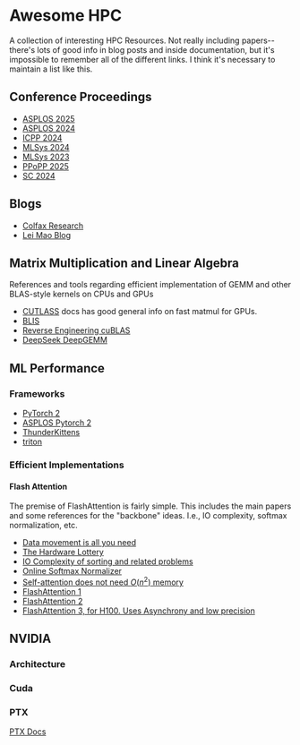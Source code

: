 # Awesome HPC

A collection of interesting HPC Resources. Not really including papers--there's lots of good info in blog posts and inside documentation, but it's impossible to remember all of the different links. I think it's necessary to maintain a list like this.

## Conference Proceedings

- [ASPLOS 2025](https://dl.acm.org/doi/proceedings/10.1145/3669940)
- [ASPLOS 2024](https://dl.acm.org/doi/proceedings/10.1145/3620665)
- [ICPP 2024](https://icpp2024.org/index.php?option=com_content&view=article&id=6&Itemid=114)
- [MLSys 2024](https://proceedings.mlsys.org/paper_files/paper/2024)
- [MLSys 2023](https://mlsys.org/virtual/2023/papers.html?filter=titles)
- [PPoPP 2025](https://ppopp25.sigplan.org/program/program-PPoPP-2025/)
- [SC 2024](https://dl.acm.org/doi/proceedings/10.5555/3703596)

## Blogs

- [Colfax Research](https://research.colfax-intl.com)
- [Lei Mao Blog](https://leimao.github.io)

## Matrix Multiplication and Linear Algebra

References and tools regarding efficient implementation of GEMM and other BLAS-style kernels
on CPUs and GPUs

- [CUTLASS](https://github.com/NVIDIA/cutlass/tree/main) docs has good general info on fast matmul for GPUs.
- [BLIS](https://github.com/flame/blis)
- [Reverse Engineering cuBLAS](https://fabianschuetze.github.io/category/articles.html)
- [DeepSeek DeepGEMM](https://github.com/deepseek-ai/DeepGEMM)

## ML Performance

### Frameworks

- [PyTorch 2](https://pytorch.org/assets/pytorch2-2.pdf)
- [ASPLOS Pytorch 2](https://github.com/pytorch/workshops/blob/master/ASPLOS_2024/README.md)
- [ThunderKittens](https://github.com/HazyResearch/ThunderKittens/tree/e5cb89f29e1abb9498ebf8bc878015f9699ee846)
- [triton](https://github.com/triton-lang/triton)

### Efficient Implementations

#### Flash Attention

The premise of FlashAttention is fairly simple. This includes the main
papers and some references for the "backbone" ideas. I.e., IO complexity,
softmax normalization, etc.

- [Data movement is all you need](https://arxiv.org/abs/2007.00072)
- [The Hardware Lottery](https://arxiv.org/abs/2009.06489)
- [IO Complexity of sorting and related problems](https://dl.acm.org/doi/10.1145/48529.48535)
- [Online Softmax Normalizer](https://arxiv.org/abs/1805.02867)
- [Self-attention does not need $O(n^2)$ memory](https://arxiv.org/abs/2112.05682)
- [FlashAttention 1](https://arxiv.org/abs/2205.14135)
- [FlashAttention 2](https://arxiv.org/abs/2307.08691)
- [FlashAttention 3, for H100. Uses Asynchrony and low precision](https://arxiv.org/abs/2407.08608)

## NVIDIA

### Architecture

### Cuda

### PTX

[PTX Docs](https://docs.nvidia.com/cuda/parallel-thread-execution/)